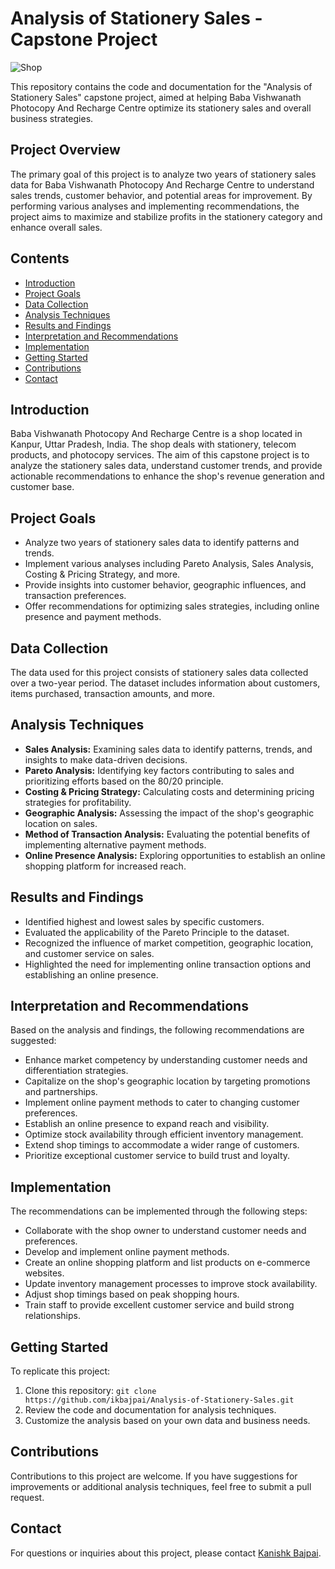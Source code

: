 # Analysis of Stationery Sales - Capstone Project

![Shop](images/shop.jpg)

This repository contains the code and documentation for the "Analysis of Stationery Sales" capstone project, aimed at helping Baba Vishwanath Photocopy And Recharge Centre optimize its stationery sales and overall business strategies.

## Project Overview

The primary goal of this project is to analyze two years of stationery sales data for Baba Vishwanath Photocopy And Recharge Centre to understand sales trends, customer behavior, and potential areas for improvement. By performing various analyses and implementing recommendations, the project aims to maximize and stabilize profits in the stationery category and enhance overall sales.

## Contents

- [Introduction](#introduction)
- [Project Goals](#project-goals)
- [Data Collection](#data-collection)
- [Analysis Techniques](#analysis-techniques)
- [Results and Findings](#results-and-findings)
- [Interpretation and Recommendations](#interpretation-and-recommendations)
- [Implementation](#implementation)
- [Getting Started](#getting-started)
- [Contributions](#contributions)
- [Contact](#contact)

## Introduction

Baba Vishwanath Photocopy And Recharge Centre is a shop located in Kanpur, Uttar Pradesh, India. The shop deals with stationery, telecom products, and photocopy services. The aim of this capstone project is to analyze the stationery sales data, understand customer trends, and provide actionable recommendations to enhance the shop's revenue generation and customer base.

## Project Goals

- Analyze two years of stationery sales data to identify patterns and trends.
- Implement various analyses including Pareto Analysis, Sales Analysis, Costing & Pricing Strategy, and more.
- Provide insights into customer behavior, geographic influences, and transaction preferences.
- Offer recommendations for optimizing sales strategies, including online presence and payment methods.

## Data Collection

The data used for this project consists of stationery sales data collected over a two-year period. The dataset includes information about customers, items purchased, transaction amounts, and more.

## Analysis Techniques

- **Sales Analysis:** Examining sales data to identify patterns, trends, and insights to make data-driven decisions.
- **Pareto Analysis:** Identifying key factors contributing to sales and prioritizing efforts based on the 80/20 principle.
- **Costing & Pricing Strategy:** Calculating costs and determining pricing strategies for profitability.
- **Geographic Analysis:** Assessing the impact of the shop's geographic location on sales.
- **Method of Transaction Analysis:** Evaluating the potential benefits of implementing alternative payment methods.
- **Online Presence Analysis:** Exploring opportunities to establish an online shopping platform for increased reach.

## Results and Findings

- Identified highest and lowest sales by specific customers.
- Evaluated the applicability of the Pareto Principle to the dataset.
- Recognized the influence of market competition, geographic location, and customer service on sales.
- Highlighted the need for implementing online transaction options and establishing an online presence.

## Interpretation and Recommendations

Based on the analysis and findings, the following recommendations are suggested:

- Enhance market competency by understanding customer needs and differentiation strategies.
- Capitalize on the shop's geographic location by targeting promotions and partnerships.
- Implement online payment methods to cater to changing customer preferences.
- Establish an online presence to expand reach and visibility.
- Optimize stock availability through efficient inventory management.
- Extend shop timings to accommodate a wider range of customers.
- Prioritize exceptional customer service to build trust and loyalty.

## Implementation

The recommendations can be implemented through the following steps:

- Collaborate with the shop owner to understand customer needs and preferences.
- Develop and implement online payment methods.
- Create an online shopping platform and list products on e-commerce websites.
- Update inventory management processes to improve stock availability.
- Adjust shop timings based on peak shopping hours.
- Train staff to provide excellent customer service and build strong relationships.

## Getting Started

To replicate this project:

1. Clone this repository: `git clone https://github.com/ikbajpai/Analysis-of-Stationery-Sales.git`
2. Review the code and documentation for analysis techniques.
3. Customize the analysis based on your own data and business needs.

## Contributions

Contributions to this project are welcome. If you have suggestions for improvements or additional analysis techniques, feel free to submit a pull request.

## Contact

For questions or inquiries about this project, please contact [Kanishk Bajpai](kbajpai2001@gmail.com).
